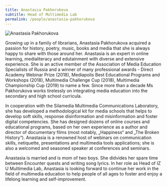 ```yaml
---
title: Anastasia Pakhorukova
subtitle: Head of Multimedia Lab
permalink: /people/anastasia-pakhorukova
---
```


![Anastasia Pakhorukova](/images/people/anastasia-pakhorukova.jpg)

Growing up in a family of librarians, Anastasia Pakhorukova acquired a passion for history, poetry, music, books and media that she is always happy to share with those around her. Anastasia is an expert in online learning, medialiteracy and edutainment with diverse and extensive experience. She is an active member of the Association of Media Education Specialists of Russia and a winner of many professional awards - Direct Academy Webinar Prize (2018), Mediapolis Best Educational Programs and Workshops (2018), Multimedia Challenge Cup (2018), Multimedia Championship Cup (2019)  to name a few. Since more than a decade Ms  Pakhorukova works tirelessly on integrating media education into the secondary and high school curricula.

In cooperation with the Silamedia Multimedia Communications Laboratory, she has developed a methodological kit for media schools that helps to develop soft skills, response disinformation and misinformation and foster digital competencies. She has designed dozens of online courses and educational programs, based on her own experience as a author and director of documentary films (most notably, „Happiness“ and „The Broken History“). Anastasia is a renowned host of webinars on communication skills, netiquette, presentations and multimedia tools applications; she is also a welcomed and seasoned speaker at conferences and seminars.

Anastasia is married and is mom of two boys. She didvides her spare time between Encounter quests and writing song lyrics. In her role as Head of IZ U Multimedia Lab, Anastasia is looking forward to continue her work in the field of multimedia education to help people of all ages to foster and enjoy a lifelong learning and self-improvement.
